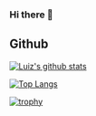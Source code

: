 ### Hi there 👋

## Github
<!-- Only commenting out because it's cool, despite it didn't reflect my top languages and true stats becuz only consider public repos.  -->
[![Luiz's github stats](https://github-readme-stats.vercel.app/api?username=ailtonvivaz&show_icons=true)](https://github.com/ailtonvivaz)

[![Top Langs](https://github-readme-stats.vercel.app/api/top-langs/?username=ailtonvivaz&layout=compact)](https://github.com/ailtonvivaz)

[![trophy](https://github-profile-trophy.vercel.app/?username=ailtonvivaz&rank=SECRET,SSS,SS,S,AAA,AA,A,B)](https://github.com/ryo-ma/github-profile-trophy)
